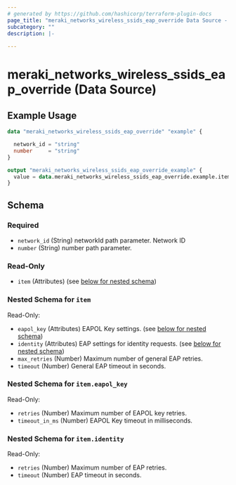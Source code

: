 ```yaml
---
# generated by https://github.com/hashicorp/terraform-plugin-docs
page_title: "meraki_networks_wireless_ssids_eap_override Data Source - terraform-provider-meraki"
subcategory: ""
description: |-
  
---
```


# meraki_networks_wireless_ssids_eap_override (Data Source)



## Example Usage

```terraform
data "meraki_networks_wireless_ssids_eap_override" "example" {

  network_id = "string"
  number     = "string"
}

output "meraki_networks_wireless_ssids_eap_override_example" {
  value = data.meraki_networks_wireless_ssids_eap_override.example.item
}
```

<!-- schema generated by tfplugindocs -->
## Schema

### Required

- `network_id` (String) networkId path parameter. Network ID
- `number` (String) number path parameter.

### Read-Only

- `item` (Attributes) (see [below for nested schema](#nestedatt--item))

<a id="nestedatt--item"></a>
### Nested Schema for `item`

Read-Only:

- `eapol_key` (Attributes) EAPOL Key settings. (see [below for nested schema](#nestedatt--item--eapol_key))
- `identity` (Attributes) EAP settings for identity requests. (see [below for nested schema](#nestedatt--item--identity))
- `max_retries` (Number) Maximum number of general EAP retries.
- `timeout` (Number) General EAP timeout in seconds.

<a id="nestedatt--item--eapol_key"></a>
### Nested Schema for `item.eapol_key`

Read-Only:

- `retries` (Number) Maximum number of EAPOL key retries.
- `timeout_in_ms` (Number) EAPOL Key timeout in milliseconds.


<a id="nestedatt--item--identity"></a>
### Nested Schema for `item.identity`

Read-Only:

- `retries` (Number) Maximum number of EAP retries.
- `timeout` (Number) EAP timeout in seconds.
